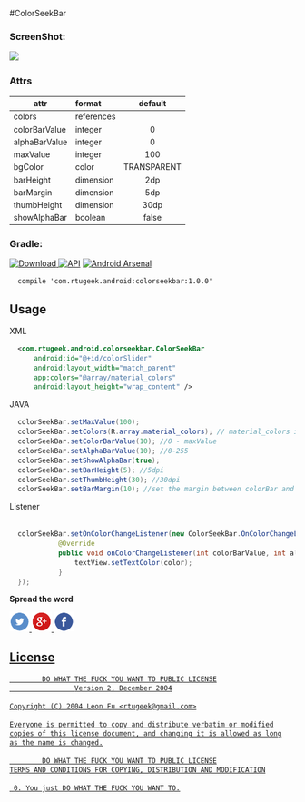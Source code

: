 #ColorSeekBar

### ScreenShot:

 ![](https://github.com/rtugeek/ColorSeekBar/blob/master/screenshot/screenshot.gif)

### Attrs 
|attr|format|default|
|---|:---|:---:|
|colors|references||
|colorBarValue|integer|0|
|alphaBarValue|integer|0|
|maxValue|integer|100|
|bgColor|color|TRANSPARENT|
|barHeight|dimension|2dp|
|barMargin|dimension|5dp|
|thumbHeight|dimension|30dp|
|showAlphaBar|boolean|false|


 
### Gradle:
[ ![Download](https://api.bintray.com/packages/rtugeek/maven/ColorSeekBar/images/download.svg) ](https://bintray.com/rtugeek/maven/ColorSeekBar/_latestVersion)[![API](https://img.shields.io/badge/API-8%2B-brightgreen.svg?style=flat)](https://android-arsenal.com/api?level=8) [![Android Arsenal](https://img.shields.io/badge/Android%20Arsenal-ColorSeekBar-green.svg?style=true)](https://android-arsenal.com/details/1/3118)

```
  compile 'com.rtugeek.android:colorseekbar:1.0.0'
```
 
##  Usage 

XML
```xml
  <com.rtugeek.android.colorseekbar.ColorSeekBar
      android:id="@+id/colorSlider"
      android:layout_width="match_parent"
      app:colors="@array/material_colors"
      android:layout_height="wrap_content" />
```

JAVA
```java
  colorSeekBar.setMaxValue(100);
  colorSeekBar.setColors(R.array.material_colors); // material_colors is defalut included in res.color,just use it.
  colorSeekBar.setColorBarValue(10); //0 - maxValue
  colorSeekBar.setAlphaBarValue(10); //0-255
  colorSeekBar.setShowAlphaBar(true); 
  colorSeekBar.setBarHeight(5); //5dpi 
  colorSeekBar.setThumbHeight(30); //30dpi
  colorSeekBar.setBarMargin(10); //set the margin between colorBar and alphaBar 10dpi
```

Listener
```java

  colorSeekBar.setOnColorChangeListener(new ColorSeekBar.OnColorChangeListener() {
            @Override
            public void onColorChangeListener(int colorBarValue, int alphaBarValue, int color) {
                textView.setTextColor(color);
            }
  });
```

**Spread the word**

<a href="https://twitter.com/intent/tweet?text=Check%20out%20the%20ColorSeekBar%20library%20on%20Github:%20https://github.com/rtugeek/ColorSeekBar/" target="_blank" title="share to twitter" style="width:100%"><img src="https://github.com/PhilJay/MPAndroidChart/blob/master/design/twitter_icon.png" title="Share on Twitter" width="35" height=35 />
<a href="https://plus.google.com/share?url=https://github.com/rtugeek/ColorSeekBar/" target="_blank" title="share to Google+" style="width:100%"><img src="https://github.com/PhilJay/MPAndroidChart/blob/master/design/googleplus_icon.png" title="Share on Google+" width="35" height=35 />
<a href="https://www.facebook.com/sharer/sharer.php?u=https://github.com/rtugeek/ColorSeekBar/" target="_blank" title="share to facebook" style="width:100%"><img src="https://github.com/PhilJay/MPAndroidChart/blob/master/design/facebook_icon.png" title="Share on Facebook" width="35" height=35 />

## License

            DO WHAT THE FUCK YOU WANT TO PUBLIC LICENSE
                    Version 2, December 2004
   
    Copyright (C) 2004 Leon Fu <rtugeek@gmail.com>
   
    Everyone is permitted to copy and distribute verbatim or modified
    copies of this license document, and changing it is allowed as long
    as the name is changed.
   
            DO WHAT THE FUCK YOU WANT TO PUBLIC LICENSE
    TERMS AND CONDITIONS FOR COPYING, DISTRIBUTION AND MODIFICATION
   
     0. You just DO WHAT THE FUCK YOU WANT TO.

